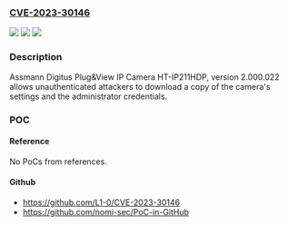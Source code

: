 ### [CVE-2023-30146](https://cve.mitre.org/cgi-bin/cvename.cgi?name=CVE-2023-30146)
![](https://img.shields.io/static/v1?label=Product&message=n%2Fa&color=blue)
![](https://img.shields.io/static/v1?label=Version&message=n%2Fa&color=blue)
![](https://img.shields.io/static/v1?label=Vulnerability&message=n%2Fa&color=brighgreen)

### Description

Assmann Digitus Plug&View IP Camera HT-IP211HDP, version 2.000.022 allows unauthenticated attackers to download a copy of the camera's settings and the administrator credentials.

### POC

#### Reference
No PoCs from references.

#### Github
- https://github.com/L1-0/CVE-2023-30146
- https://github.com/nomi-sec/PoC-in-GitHub


